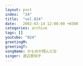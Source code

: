 ```yaml
---
layout: post
index:  "24"
title:  "vol.024"
date:   2002-03-14 12:00:00 +0300
categories: archive
tags: []
youtube: "024"
greetingM: 
greetingT: 
songName: かもめが翔んだ日
singer: 渡辺真知子
---
```

